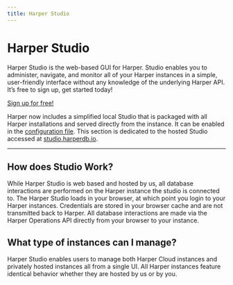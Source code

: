 ```yaml
---
title: Harper Studio
---
```


# Harper Studio

Harper Studio is the web-based GUI for Harper. Studio enables you to administer, navigate, and monitor all of your Harper instances in a simple, user-friendly interface without any knowledge of the underlying Harper API. It’s free to sign up, get started today!

[Sign up for free!](https://studio.harperdb.io/sign-up)

Harper now includes a simplified local Studio that is packaged with all Harper installations and served directly from the instance. It can be enabled in the [configuration file](../../deployments/configuration#localstudio). This section is dedicated to the hosted Studio accessed at [studio.harperdb.io](https://studio.harperdb.io).

---

## How does Studio Work?

While Harper Studio is web based and hosted by us, all database interactions are performed on the Harper instance the studio is connected to. The Harper Studio loads in your browser, at which point you login to your Harper instances. Credentials are stored in your browser cache and are not transmitted back to Harper. All database interactions are made via the Harper Operations API directly from your browser to your instance.

## What type of instances can I manage?

Harper Studio enables users to manage both Harper Cloud instances and privately hosted instances all from a single UI. All Harper instances feature identical behavior whether they are hosted by us or by you.
